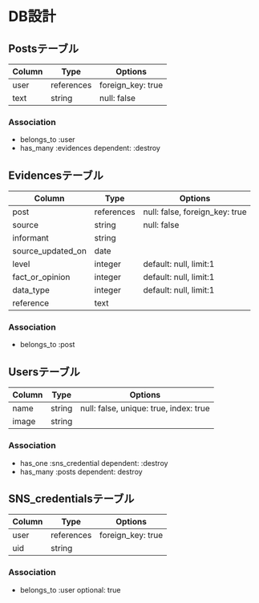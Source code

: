 # DB設計

## Postsテーブル

|Column|Type|Options|
|------|----|-------|
|user|references|foreign_key: true|
|text|string|null: false|

### Association

- belongs_to :user
- has_many :evidences dependent: :destroy

## Evidencesテーブル

|Column|Type|Options|
|------|----|-------|
|post|references|null: false, foreign_key: true|
|source|string|null: false|
|informant|string||
|source_updated_on|date||
|level|integer|default: null, limit:1|
|fact_or_opinion|integer|default: null, limit:1|
|data_type|integer|default: null, limit:1|
|reference|text||

### Association

- belongs_to :post

## Usersテーブル

|Column|Type|Options|
|------|----|-------|
|name|string|null: false, unique: true, index: true|
|image|string||

### Association

- has_one :sns_credential dependent: :destroy
- has_many :posts dependent: destroy

## SNS_credentialsテーブル

|Column|Type|Options|
|------|----|-------|
|user|references|foreign_key: true|
|uid|string||

### Association

- belongs_to :user optional: true
